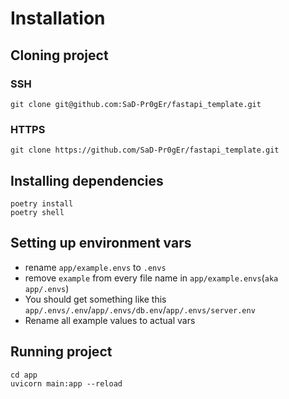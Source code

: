# Installation

## Cloning project

### SSH
```shell
git clone git@github.com:SaD-Pr0gEr/fastapi_template.git
```

### HTTPS
```shell
git clone https://github.com/SaD-Pr0gEr/fastapi_template.git
```

## Installing dependencies
```shell
poetry install
poetry shell
```

## Setting up environment vars
* rename `app/example.envs` to `.envs`
* remove `example` from every file name in `app/example.envs`(`aka app/.envs`)
* You should get something like this `app/.envs/.env`/`app/.envs/db.env`/`app/.envs/server.env`
* Rename all example values to actual vars

## Running project
```shell
cd app
uvicorn main:app --reload
```
